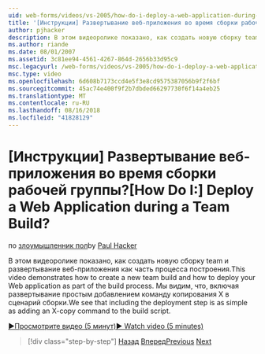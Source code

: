 ```yaml
---
uid: web-forms/videos/vs-2005/how-do-i-deploy-a-web-application-during-a-team-build
title: '[Инструкции] Развертывание веб-приложения во время сборки рабочей группы? | Документы Майкрософт'
author: pjhacker
description: В этом видеоролике показано, как создать новую сборку team и развертывание веб-приложения как часть процесса построения. Мы видим, вы можете развертывать, включая...
ms.author: riande
ms.date: 08/01/2007
ms.assetid: 3c81ee94-4561-4267-864d-2656b33d95c9
msc.legacyurl: /web-forms/videos/vs-2005/how-do-i-deploy-a-web-application-during-a-team-build
msc.type: video
ms.openlocfilehash: 6d608b7173ccd4e5f3e8cd9575387056b9f2f6bf
ms.sourcegitcommit: 45ac74e400f9f2b7dbded66297730f6f14a4eb25
ms.translationtype: MT
ms.contentlocale: ru-RU
ms.lasthandoff: 08/16/2018
ms.locfileid: "41828129"
---
```

<a name="how-do-i-deploy-a-web-application-during-a-team-build"></a><span data-ttu-id="692f2-105">[Инструкции] Развертывание веб-приложения во время сборки рабочей группы?</span><span class="sxs-lookup"><span data-stu-id="692f2-105">[How Do I:] Deploy a Web Application during a Team Build?</span></span>
====================
<span data-ttu-id="692f2-106">по [злоумышленник пол](https://github.com/pjhacker)</span><span class="sxs-lookup"><span data-stu-id="692f2-106">by [Paul Hacker](https://github.com/pjhacker)</span></span>

<span data-ttu-id="692f2-107">В этом видеоролике показано, как создать новую сборку team и развертывание веб-приложения как часть процесса построения.</span><span class="sxs-lookup"><span data-stu-id="692f2-107">This video demonstrates how to create a new team build and how to deploy your Web application as part of the build process.</span></span> <span data-ttu-id="692f2-108">Мы видим, что, включая развертывание простым добавлением команду копирования X в сценарий сборки.</span><span class="sxs-lookup"><span data-stu-id="692f2-108">We see that including the deployment step is as simple as adding an X-copy command to the build script.</span></span>

[<span data-ttu-id="692f2-109">&#9654;Просмотрите видео (5 минут)</span><span class="sxs-lookup"><span data-stu-id="692f2-109">&#9654; Watch video (5 minutes)</span></span>](https://channel9.msdn.com/Blogs/ASP-NET-Site-Videos/how-do-i-deploy-a-web-application-during-a-team-build)

> [!div class="step-by-step"]
> <span data-ttu-id="692f2-110">[Назад](how-do-i-automate-testing-using-team-build.md)
> [Вперед](how-do-i-run-unit-tests-against-a-deployed-database.md)</span><span class="sxs-lookup"><span data-stu-id="692f2-110">[Previous](how-do-i-automate-testing-using-team-build.md)
[Next](how-do-i-run-unit-tests-against-a-deployed-database.md)</span></span>
